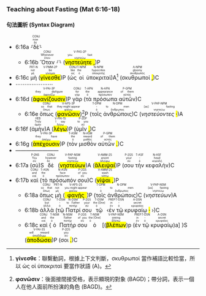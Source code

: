 ### Teaching about Fasting (Mat 6:16-18)


#### 句法圖析 (Syntax Diagram)

- 6:16a ⸉<RUBY><ruby><ruby>δὲ<rt>δέ</rt></ruby><rt>now</rt></ruby><rt>CONJ</rt></RUBY>⸊
	- 6:16b <RUBY><ruby><ruby>Ὅταν<rt>ὅταν</rt></ruby><rt>Whenever</rt></ruby><rt>CONJ</rt></RUBY> ⸉⸊ (<RUBY><ruby><ruby><mark class='verb'>νηστεύητε <mark class='punctuation'>,</mark></mark><rt>νηστεύω</rt></ruby><rt>you fast</rt></ruby><rt>V-PAS-2P</rt></RUBY>)P 
- 6:16c <RUBY><ruby><ruby>μὴ<rt>μή</rt></ruby><rt>not</rt></ruby><rt>PRT-N</rt></RUBY> (<RUBY><ruby><ruby><mark class='verb'>γίνεσθε</mark><rt>γίνομαι</rt></ruby><rt>be</rt></ruby><rt>V-PMM-2P</rt></RUBY>)P (<RUBY><ruby><ruby>ὡς<rt>ὡς</rt></ruby><rt>like</rt></ruby><rt>CONJ</rt></RUBY> <RUBY><ruby><ruby>οἱ<rt>ὁ</rt></ruby><rt>the</rt></ruby><rt>T-NPM</rt></RUBY> <RUBY><ruby><ruby>ὑποκριταὶ<rt>ὑποκριτής</rt></ruby><rt>hypocrites</rt></ruby><rt>N-NPM</rt></RUBY>)A[^1] (<RUBY><ruby><ruby>σκυθρωποί <mark class='punctuation'>,</mark><rt>σκυθρωπός</rt></ruby><rt>gloomy</rt></ruby><rt>A-NPM</rt></RUBY>)C 
- ⋯⋯⋯⋯⋯⋯⋯
- 6:16d (<RUBY><ruby><ruby><mark class='verb'>ἀφανίζουσιν</mark><rt>ἀφανίζω</rt></ruby><rt>they disfigure</rt></ruby><rt>V-PAI-3P</rt></RUBY>)P <RUBY><ruby><ruby>γὰρ<rt>γάρ</rt></ruby><rt>for</rt></ruby><rt>CONJ</rt></RUBY> (<RUBY><ruby><ruby>τὰ<rt>ὁ</rt></ruby><rt>the</rt></ruby><rt>T-APN</rt></RUBY> <RUBY><ruby><ruby>πρόσωπα<rt>πρόσωπον</rt></ruby><rt>appearance</rt></ruby><rt>N-APN</rt></RUBY> <RUBY><ruby><ruby>αὐτῶν<rt>αὐτός</rt></ruby><rt>of them</rt></ruby><rt>P-GPM</rt></RUBY>)C 
	- 6:16e <RUBY><ruby><ruby>ὅπως<rt>ὅπως</rt></ruby><rt>so that</rt></ruby><rt>CONJ</rt></RUBY> (<RUBY><ruby><ruby><mark class='verb'>φανῶσιν</mark><rt>φαίνω</rt></ruby><rt>they might appear</rt></ruby><rt>V-APS-3P</rt></RUBY>)[^2]P (<RUBY><ruby><ruby>τοῖς<rt>ὁ</rt></ruby><rt>-</rt></ruby><rt>T-DPM</rt></RUBY> <RUBY><ruby><ruby>ἀνθρώποις<rt>ἄνθρωπος</rt></ruby><rt>to men</rt></ruby><rt>N-DPM</rt></RUBY>)C (<RUBY><ruby><ruby><em>νηστεύοντες <mark class='punctuation'>·</mark></em><rt>νηστεύω</rt></ruby><rt>[as] fasting</rt></ruby><rt>V-PAP-NPM</rt></RUBY>)A 
- 6:16f (<RUBY><ruby><ruby>ἀμὴν<rt>ἀμήν</rt></ruby><rt>Truly</rt></ruby><rt>HEB</rt></RUBY>)A (<RUBY><ruby><ruby><mark class='verb'>λέγω</mark><rt>λέγω</rt></ruby><rt>I say</rt></ruby><rt>V-PAI-1S</rt></RUBY>)P (<RUBY><ruby><ruby>ὑμῖν <mark class='punctuation'>,</mark><rt>σύ</rt></ruby><rt>to you</rt></ruby><rt>P-2DP</rt></RUBY>)C 
- 6:16g (<RUBY><ruby><ruby><mark class='verb'>ἀπέχουσιν</mark><rt>ἀπέχω</rt></ruby><rt>they have</rt></ruby><rt>V-PAI-3P</rt></RUBY>)P (<RUBY><ruby><ruby>τὸν<rt>ὁ</rt></ruby><rt>the</rt></ruby><rt>T-ASM</rt></RUBY> <RUBY><ruby><ruby>μισθὸν<rt>μισθός</rt></ruby><rt>reward</rt></ruby><rt>N-ASM</rt></RUBY> <RUBY><ruby><ruby>αὐτῶν <mark class='punctuation'>.</mark><rt>αὐτός</rt></ruby><rt>of them</rt></ruby><rt>P-GPM</rt></RUBY>)C 
- ————————
- 6:17a (<RUBY><ruby><ruby>σὺ<rt>σύ</rt></ruby><rt>You</rt></ruby><rt>P-2NS</rt></RUBY>)S <RUBY><ruby><ruby>δὲ<rt>δέ</rt></ruby><rt>however</rt></ruby><rt>CONJ</rt></RUBY> (<RUBY><ruby><ruby><mark class='ptc'>νηστεύων</mark><rt>νηστεύω</rt></ruby><rt>fasting</rt></ruby><rt>V-PAP-NSM</rt></RUBY>)A (<RUBY><ruby><ruby><mark class='verb'>ἄλειψαί</mark><rt>ἀλείφω</rt></ruby><rt>anoint</rt></ruby><rt>V-AMM-2S</rt></RUBY>)P (<RUBY><ruby><ruby>σου<rt>σύ</rt></ruby><rt>your</rt></ruby><rt>P-2GS</rt></RUBY> <RUBY><ruby><ruby>τὴν<rt>ὁ</rt></ruby><rt>-</rt></ruby><rt>T-ASF</rt></RUBY> <RUBY><ruby><ruby>κεφαλὴν<rt>κεφαλή</rt></ruby><rt>head</rt></ruby><rt>N-ASF</rt></RUBY>)C
- 6:17b <RUBY><ruby><ruby>καὶ<rt>καί</rt></ruby><rt>and</rt></ruby><rt>CONJ</rt></RUBY> (<RUBY><ruby><ruby>τὸ<rt>ὁ</rt></ruby><rt>the</rt></ruby><rt>T-ASN</rt></RUBY> <RUBY><ruby><ruby>πρόσωπόν<rt>πρόσωπον</rt></ruby><rt>face</rt></ruby><rt>N-ASN</rt></RUBY> <RUBY><ruby><ruby>σου<rt>σύ</rt></ruby><rt>of you</rt></ruby><rt>P-2GS</rt></RUBY>)C (<RUBY><ruby><ruby><mark class='verb'>νίψαι <mark class='punctuation'>,</mark></mark><rt>νίπτω</rt></ruby><rt>wash</rt></ruby><rt>V-AMM-2S</rt></RUBY>)P
	- 6:18a <RUBY><ruby><ruby>ὅπως<rt>ὅπως</rt></ruby><rt>so that</rt></ruby><rt>CONJ</rt></RUBY> <RUBY><ruby><ruby>μὴ<rt>μή</rt></ruby><rt>not</rt></ruby><rt>PRT-N</rt></RUBY> (<RUBY><ruby><ruby><mark class='verb'>φανῇς</mark><rt>φαίνω</rt></ruby><rt>you might appear</rt></ruby><rt>V-APS-2S</rt></RUBY>)P (<RUBY><ruby><ruby>τοῖς<rt>ὁ</rt></ruby><rt>-</rt></ruby><rt>T-DPM</rt></RUBY> <RUBY><ruby><ruby>ἀνθρώποις<rt>ἄνθρωπος</rt></ruby><rt>to men</rt></ruby><rt>N-DPM</rt></RUBY>)C (<RUBY><ruby><ruby><em>νηστεύων</em><rt>νηστεύω</rt></ruby><rt>[as] fasting</rt></ruby><rt>V-PAP-NSM</rt></RUBY>)A
	- 6:18b  <RUBY><ruby><ruby>ἀλλὰ<rt>ἀλλά</rt></ruby><rt>but</rt></ruby><rt>CONJ</rt></RUBY> (<RUBY><ruby><ruby>τῷ<rt>ὁ</rt></ruby><rt>-</rt></ruby><rt>T-DSM</rt></RUBY> <RUBY><ruby><ruby>Πατρί<rt>πατήρ</rt></ruby><rt>to Father</rt></ruby><rt>N-DSM</rt></RUBY> <RUBY><ruby><ruby>σου<rt>σύ</rt></ruby><rt>your</rt></ruby><rt>P-2GS</rt></RUBY> <RUBY><ruby><ruby>τῷ<rt>ὁ</rt></ruby><rt>the [One]</rt></ruby><rt>T-DSM</rt></RUBY> ‹<RUBY><ruby><ruby>ἐν<rt>ἐν</rt></ruby><rt>in</rt></ruby><rt>PREP</rt></RUBY> <RUBY><ruby><ruby>τῷ<rt>ὁ</rt></ruby><rt>-</rt></ruby><rt>T-DSN</rt></RUBY> <RUBY><ruby><ruby>κρυφαίῳ <mark class='punctuation'>·</mark><rt>κρυφαῖος</rt></ruby><rt>secret</rt></ruby><rt>A-DSN</rt></RUBY> ›)C
	- 6:18c <RUBY><ruby><ruby>καὶ<rt>καί</rt></ruby><rt>and</rt></ruby><rt>CONJ</rt></RUBY> {<RUBY><ruby><ruby>ὁ<rt>ὁ</rt></ruby><rt>the</rt></ruby><rt>T-NSM</rt></RUBY> <RUBY><ruby><ruby>Πατήρ<rt>πατήρ</rt></ruby><rt>Father</rt></ruby><rt>N-NSM</rt></RUBY> <RUBY><ruby><ruby>σου<rt>σύ</rt></ruby><rt>of you</rt></ruby><rt>P-2GS</rt></RUBY> <RUBY><ruby><ruby>ὁ<rt>ὁ</rt></ruby><rt>the [One]</rt></ruby><rt>T-NSM</rt></RUBY> [(<RUBY><ruby><ruby><mark class='ptc'>βλέπων</mark><rt>βλέπω</rt></ruby><rt>seeing</rt></ruby><rt>V-PAP-NSM</rt></RUBY>)p (<RUBY><ruby><ruby>ἐν<rt>ἐν</rt></ruby><rt>in</rt></ruby><rt>PREP</rt></RUBY> <RUBY><ruby><ruby>τῷ<rt>ὁ</rt></ruby><rt>-</rt></ruby><rt>T-DSN</rt></RUBY> <RUBY><ruby><ruby>κρυφαίῳ<rt>κρυφαῖος</rt></ruby><rt>secret</rt></ruby><rt>A-DSN</rt></RUBY>)a] }S (<RUBY><ruby><ruby><mark class='verb'>ἀποδώσει</mark><rt>ἀποδίδωμι</rt></ruby><rt>will reward</rt></ruby><rt>V-FAI-3S</rt></RUBY>)P (<RUBY><ruby><ruby>σοι <mark class='punctuation'>.</mark><rt>σύ</rt></ruby><rt>you</rt></ruby><rt>P-2DS</rt></RUBY>)C


[^1]: **γίνεσθε**：聯繫動詞，根據上下文判斷，σκυθρωποί 當作補語比較恰當，所以 ὡς οἱ ὑποκριταὶ 要當作狀語 (A)。
[^2]: **φανῶσιν**：後面接間接受格，表示顯現的對象 (BAGD)；帶分詞，表示一個人在他人面前所扮演的角色 (BAGD)。
